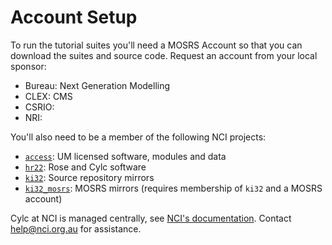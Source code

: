 # Account Setup

To run the tutorial suites you'll need a MOSRS Account so that you can download the suites and source code. Request an account from your local sponsor:

 * Bureau: Next Generation Modelling
 * CLEX: CMS
 * CSRIO:
 * NRI:

You'll also need to be a member of the following NCI projects:

 * [`access`](https://my.nci.org.au/mancini/project/access): UM licensed software, modules and data
 * [`hr22`](https://my.nci.org.au/mancini/project/hr22): Rose and Cylc software
 * [`ki32`](https://my.nci.org.au/mancini/project/ki32): Source repository mirrors
 * [`ki32_mosrs`](https://my.nci.org.au/mancini/project/ki32_mosrs): MOSRS mirrors (requires membership of `ki32` and a MOSRS account)
 
Cylc at NCI is managed centrally, see [NCI's documentation](https://opus.nci.org.au/display/DAE/UK+Met+Office+Environment+on+NCI). Contact help@nci.org.au for assistance.